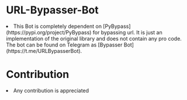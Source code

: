 # URL-Bypasser-Bot
<li>This Bot is completely dependent on [PyBypass](https://pypi.org/project/PyBypass) for bypassing url.
It is just an implementation of the original library and does not contain any pro code.
The bot can be found on Telegram as [Bypasser Bot](https://t.me/URLBypasserBot).

# Contribution
<li>Any contribution is appreciated
